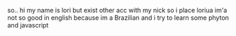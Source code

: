 so.. hi my name is lori but exist other acc with my nick so i place loriua
im'a not so good in english because im a Brazilian
and i try to learn some phyton and javascript 
